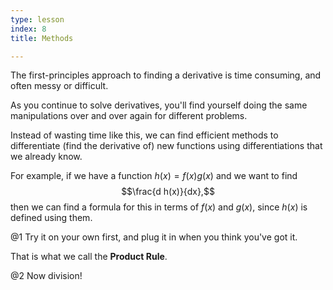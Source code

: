 ```yaml
---
type: lesson
index: 8
title: Methods

---
```


The first-principles approach to finding a derivative is time consuming,
and often messy or difficult.  

As you continue to solve derivatives, you\'ll find yourself doing the
same manipulations over and over again for different problems.

Instead of wasting time like this, we can find efficient methods to
differentiate (find the derivative of) new functions using
differentiations that we already know.

For example, if we have a function $h(x) ={f(x)}{g(x)}$ and we want to
find $$\frac{d h(x)}{dx},$$ then we can find a formula for this in terms
of $f(x)$ and $g(x)$, since $h(x)$ is defined using them.

@1 Try it on your own first, and plug it in when you think you&apos;ve got it.

That is what we call the **Product Rule**.

@2 Now division!

<!--stackedit_data:
eyJoaXN0b3J5IjpbLTk4NDkxMDAwMCwxMzY2MzQ4MTUxLDU2OD
A4ODg4NF19
-->